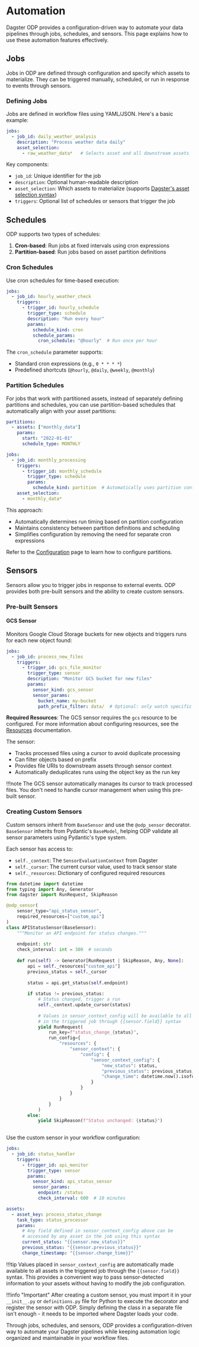 # Automation

Dagster ODP provides a configuration-driven way to automate your data pipelines through jobs, schedules, and sensors. This page explains how to use these automation features effectively.

## Jobs

Jobs in ODP are defined through configuration and specify which assets to materialize. They can be triggered manually, scheduled, or run in response to events through sensors.

### Defining Jobs

Jobs are defined in workflow files using YAML/JSON. Here's a basic example:

```yaml
jobs:
  - job_id: daily_weather_analysis
    description: "Process weather data daily"
    asset_selection:
      - raw_weather_data*   # Selects asset and all downstream assets
```

Key components:

- `job_id`: Unique identifier for the job
- `description`: Optional human-readable description
- `asset_selection`: Which assets to materialize (supports [Dagster's asset selection syntax](https://docs.dagster.io/concepts/assets/asset-selection-syntax))
- `triggers`: Optional list of schedules or sensors that trigger the job

## Schedules

ODP supports two types of schedules:

1. **Cron-based**: Run jobs at fixed intervals using cron expressions
2. **Partition-based**: Run jobs based on asset partition definitions

### Cron Schedules

Use cron schedules for time-based execution:

```yaml
jobs:
  - job_id: hourly_weather_check
    triggers:
      - trigger_id: hourly_schedule
        trigger_type: schedule
        description: "Run every hour"
        params:
          schedule_kind: cron
          schedule_params:
            cron_schedule: "@hourly"  # Run once per hour
```

The `cron_schedule` parameter supports:

- Standard cron expressions (e.g., `0 * * * *`)
- Predefined shortcuts (`@hourly`, `@daily`, `@weekly`, `@monthly`)

### Partition Schedules

For jobs that work with partitioned assets, instead of separately defining partitions and schedules, you can use partition-based schedules that automatically align with your asset partitions:

```yaml
partitions:
  - assets: ["monthly_data"]
    params:
      start: "2022-01-01"
      schedule_type: MONTHLY

jobs:
  - job_id: monthly_processing
    triggers:
      - trigger_id: monthly_schedule
        trigger_type: schedule
        params:
          schedule_kind: partition  # Automatically uses partition configuration
    asset_selection:
      - monthly_data*
```

This approach:

- Automatically determines run timing based on partition configuration
- Maintains consistency between partition definitions and scheduling
- Simplifies configuration by removing the need for separate cron expressions

Refer to the [Configuration](configuration.md) page to learn how to configure partitions.

## Sensors

Sensors allow you to trigger jobs in response to external events. ODP provides both pre-built sensors and the ability to create custom sensors.

### Pre-built Sensors

#### GCS Sensor
Monitors Google Cloud Storage buckets for new objects and triggers runs for each new object found:

```yaml
jobs:
  - job_id: process_new_files
    triggers:
      - trigger_id: gcs_file_monitor
        trigger_type: sensor
        description: "Monitor GCS bucket for new files"
        params:
          sensor_kind: gcs_sensor
          sensor_params:
            bucket_name: my-bucket
            path_prefix_filter: data/  # Optional: only watch specific prefix
```

**Required Resources**: The GCS sensor requires the `gcs` resource to be configured. For more information about configuring resources, see the [Resources](resources.md) documentation.

The sensor:

- Tracks processed files using a cursor to avoid duplicate processing
- Can filter objects based on prefix
- Provides file URIs to downstream assets through sensor context
- Automatically deduplicates runs using the object key as the run key

!!!note
    The GCS sensor automatically manages its cursor to track processed files. You don't need to handle cursor management when using this pre-built sensor.

### Creating Custom Sensors

Custom sensors inherit from `BaseSensor` and use the `@odp_sensor` decorator. `BaseSensor` inherits from Pydantic's `BaseModel`, helping ODP validate all sensor parameters using Pydantic's type system.

Each sensor has access to:

- `self._context`: The `SensorEvaluationContext` from Dagster
- `self._cursor`: The current cursor value, used to track sensor state
- `self._resources`: Dictionary of configured required resources

```python
from datetime import datetime
from typing import Any, Generator
from dagster import RunRequest, SkipReason

@odp_sensor(
    sensor_type="api_status_sensor",
    required_resources=["custom_api"]
)
class APIStatusSensor(BaseSensor):
    """Monitor an API endpoint for status changes."""
    
    endpoint: str
    check_interval: int = 300  # seconds
    
    def run(self) -> Generator[RunRequest | SkipReason, Any, None]:
        api = self._resources["custom_api"]
        previous_status = self._cursor
        
        status = api.get_status(self.endpoint)
        
        if status != previous_status:
            # Status changed, trigger a run
            self._context.update_cursor(status)
            
            # Values in sensor_context_config will be available to all tasks
            # in the triggered job through {{sensor.field}} syntax
            yield RunRequest(
                run_key=f"status_change_{status}",
                run_config={
                    "resources": {
                        "sensor_context": {
                            "config": {
                                "sensor_context_config": {
                                    "new_status": status,
                                    "previous_status": previous_status,
                                    "change_time": datetime.now().isoformat()
                                }
                            }
                        }
                    }
                }
            )
        else:
            yield SkipReason(f"Status unchanged: {status}")
                
```

Use the custom sensor in your workflow configuration:

```yaml
jobs:
  - job_id: status_handler
    triggers:
      - trigger_id: api_monitor
        trigger_type: sensor
        params:
          sensor_kind: api_status_sensor
          sensor_params:
            endpoint: /status
            check_interval: 600  # 10 minutes

assets:
  - asset_key: process_status_change
    task_type: status_processor
    params:
      # Any field defined in sensor_context_config above can be
      # accessed by any asset in the job using this syntax
      current_status: "{{sensor.new_status}}"
      previous_status: "{{sensor.previous_status}}"
      change_timestamp: "{{sensor.change_time}}"
```

!!!tip
    Values placed in `sensor_context_config` are automatically made available to all assets in the triggered job through the `{{sensor.field}}` syntax. This provides a convenient way to pass sensor-detected information to your assets without having to modify the job configuration.

!!!info "Important"
    After creating a custom sensor, you must import it in your `__init__.py` or `definitions.py` file for Python to execute the decorator and register the sensor with ODP. Simply defining the class in a separate file isn't enough - it needs to be imported where Dagster loads your code.

Through jobs, schedules, and sensors, ODP provides a configuration-driven way to automate your Dagster pipelines while keeping automation logic organized and maintainable in your workflow files.
